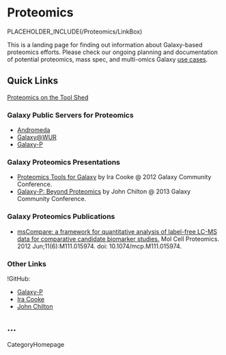 
# Proteomics

PLACEHOLDER_INCLUDE(/Proteomics/LinkBox)

This is a landing page for finding out information about Galaxy-based proteomics efforts. Please check our ongoing planning and documentation of potential proteomics, mass spec, and multi-omics Galaxy [use cases](/src/Proteomics/UseCases/index.md).

## Quick Links

[Proteomics on the Tool Shed](http://toolshed.g2.bx.psu.edu/repository/browse_categories?id=4963efc937542d6d)

### Galaxy Public Servers for Proteomics
* [Andromeda](http://galaxy.nbic.nl/)
* [Galaxy@WUR](http://galaxy.wur.nl/)
* [Galaxy-P](https://usegalaxyp.org)

### Galaxy Proteomics Presentations
* [Proteomics Tools for Galaxy](http://wiki.galaxyproject.org/Documents/Presentations/GCC2012?action=AttachFile&do=view&target=Cooke.pdf) by Ira Cooke @ 2012 Galaxy Community Conference.
* [Galaxy-P: Beyond Proteomics](http://bit.ly/beyond-proteomics/) by John Chilton @ 2013 Galaxy Community Conference.

### Galaxy Proteomics Publications
* [msCompare: a framework for quantitative analysis of label-free LC-MS data for comparative candidate biomarker studies.](http://www.ncbi.nlm.nih.gov/pubmed/22318370) Mol Cell Proteomics. 2012 Jun;11(6):M111.015974. doi: 10.1074/mcp.M111.015974.

### Other Links

!GitHub: 
* [Galaxy-P](https://github.com/galaxyproteomics/)
* [Ira Cooke](https://github.com/iracooke/)
* [John Chilton](https://github.com/jmchilton)

...
---
CategoryHomepage
